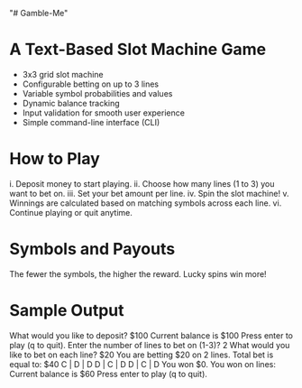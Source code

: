 "# Gamble-Me" 
# A Text-Based Slot Machine Game

- 3x3 grid slot machine
- Configurable betting on up to 3 lines
- Variable symbol probabilities and values
- Dynamic balance tracking
- Input validation for smooth user experience
- Simple command-line interface (CLI)

# How to Play
i.  Deposit money to start playing.
ii. Choose how many lines (1 to 3) you want to bet on.
iii. Set your bet amount per line.
iv. Spin the slot machine!
v.  Winnings are calculated based on matching symbols across each line.
vi. Continue playing or quit anytime.

# Symbols and Payouts
The fewer the symbols, the higher the reward. Lucky spins win more!

# Sample Output
 What would you like to deposit? $100
 Current balance is $100
 Press enter to play (q to quit).
 Enter the number of lines to bet on (1-3)? 2
 What would you like to bet on each line? $20
 You are betting $20 on 2 lines. Total bet is equal to: $40
 C | D | D
 D | C | D
 D | C | D
 You won $0.
 You won on lines:
 Current balance is $60
 Press enter to play (q to quit).

